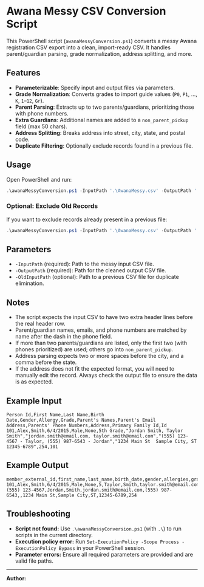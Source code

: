 # Awana Messy CSV Conversion Script

This PowerShell script (`awanaMessyConversion.ps1`) converts a messy Awana registration CSV export into a clean, import-ready CSV. It handles parent/guardian parsing, grade normalization, address splitting, and more.

## Features

- **Parameterizable**: Specify input and output files via parameters.
- **Grade Normalization**: Converts grades to import guide values (`P0`, `P1`, ..., `K`, `1`–`12`, `Gr`).
- **Parent Parsing**: Extracts up to two parents/guardians, prioritizing those with phone numbers.
- **Extra Guardians**: Additional names are added to a `non_parent_pickup` field (max 50 chars).
- **Address Splitting**: Breaks address into street, city, state, and postal code.
- **Duplicate Filtering**: Optionally exclude records found in a previous file.

## Usage

Open PowerShell and run:

```powershell
.\awanaMessyConversion.ps1 -InputPath '.\AwanaMessy.csv' -OutputPath '.\AwanaParentsClean.csv'
```

### Optional: Exclude Old Records

If you want to exclude records already present in a previous file:

```powershell
.\awanaMessyConversion.ps1 -InputPath '.\AwanaMessy.csv' -OutputPath '.\AwanaParentsClean.csv' -OldInputPath '.\AwanaMessyOld.csv'
```

## Parameters

- `-InputPath` (required): Path to the messy input CSV file.
- `-OutputPath` (required): Path for the cleaned output CSV file.
- `-OldInputPath` (optional): Path to a previous CSV file for duplicate elimination.

## Notes

- The script expects the input CSV to have two extra header lines before the real header row.
- Parent/guardian names, emails, and phone numbers are matched by name after the dash in the phone field.
- If more than two parents/guardians are listed, only the first two (with phones prioritized) are used; others go into `non_parent_pickup`.
- Address parsing expects two or more spaces before the city, and a comma before the state.
- If the address does not fit the expected format, you will need to manually edit the record. Always check the output file to ensure the data is as expected.

## Example Input

```
Person Id,First Name,Last Name,Birth Date,Gender,Allergy,Grade,Parent's Names,Parent's Email Address,Parents' Phone Numbers,Address,Primary Family Id,Id
101,Alex,Smith,6/4/2015,Male,None,5th Grade,"Jordan Smith, Taylor Smith","jordan.smith@email.com, taylor.smith@email.com","(555) 123-4567 - Taylor, (555) 987-6543 - Jordan","1234 Main St  Sample City, ST 12345-6789",254,101
```

## Example Output

```
member_external_id,first_name,last_name,birth_date,gender,allergies,grade,parent_1_first_name,parent_1_last_name,parent_1_email,parent_1_cell_phone,parent_2_first_name,parent_2_last_name,parent_2_email,parent_2_cell_phone,non_parent_pickup,address_line_1,city,state,postal_code,household_external_id
101,Alex,Smith,6/4/2015,Male,None,5,Taylor,Smith,taylor.smith@email.com,(555) 123-4567,Jordan,Smith,jordan.smith@email.com,(555) 987-6543,,1234 Main St,Sample City,ST,12345-6789,254
```

## Troubleshooting

- **Script not found:** Use `.\awanaMessyConversion.ps1` (with `.\`) to run scripts in the current directory.
- **Execution policy error:** Run `Set-ExecutionPolicy -Scope Process -ExecutionPolicy Bypass` in your PowerShell session.
- **Parameter errors:** Ensure all required parameters are provided and are valid file paths.

---

**Author:**